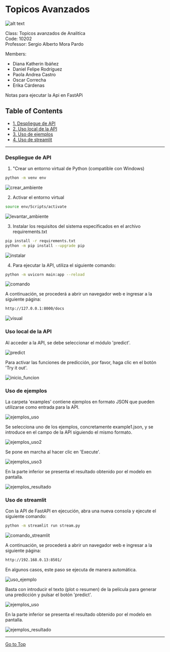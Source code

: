 # Topicos Avanzados

![alt text](../../images/log.png)

Class: Topicos avanzados de Analitíca <br>
Code: 10202 <br>
Professor: Sergio Alberto Mora Pardo <br>

Members:
- Diana Katherin Ibáñez 
- Daniel Felipe Rodríguez
- Paola Andrea Castro
- Oscar Correcha
- Erika Cárdenas

Notas para ejecutar la Api en FastAPi

## Table of Contents

- <a href='#1'>1. Despliegue de API </a>
- <a href='#2'>2. Uso local de la API </a>
- <a href='#3'>3. Uso de ejemplos </a>
- <a href='#4'>4. Uso de streamlit </a>

<hr>

### <a id='1'> Despliegue de API </a>

1. "Crear un entorno virtual de Python (compatible con Windows)

```bash
python -m venv env
```

![crear_ambiente](images/img1.png)

2. Activar el entorno virtual

```bash
source env/Scripts/activate
```

![levantar_ambiente](images/img2.png)

3. Instalar los requisitos del sistema especificados en el archivo requirements.txt

```bash
pip install -r requirements.txt
python -m pip install --upgrade pip
```

![instalar](images/img3.png)

4. Para ejecutar la API, utiliza el siguiente comando:

```bash
python -m uvicorn main:app --reload
```

![comando](images/img4.png)

A continuación, se procederá a abrir un navegador web e ingresar a la siguiente página:

```bash
http://127.0.0.1:8000/docs
```

![visual](images/img5.png)

### <a id='2'> Uso local de la API </a>

Al acceder a la API, se debe seleccionar el módulo 'predict'.

![predict](images/img6.png)

 Para activar las funciones de predicción, por favor, haga clic en el botón 'Try it out'.

![inicio_funcion](images/img7.png)


### <a id='3'> Uso de ejemplos </a>

La carpeta 'examples' contiene ejemplos en formato JSON que pueden utilizarse como entrada para la API.

![ejemplos_uso](images/img8.png)

Se selecciona uno de los ejemplos, concretamente example1.json, y se introduce en el campo de la API siguiendo el mismo formato.

![ejemplos_uso2](images/img9.png)

Se pone en marcha al hacer clic en 'Execute'.

![ejemplos_uso3](images/img10.png)

En la parte inferior se presenta el resultado obtenido por el modelo en pantalla.

![ejemplos_resultado](images/img11.png)


### <a id='4'> Uso de streamlit </a>

Con la API de FastAPI en ejecución, abra una nueva consola y ejecute el siguiente comando:

```bash
python -m streamlit run stream.py
```

![comando_streamlit](images/img12.png)

A continuación, se procederá a abrir un navegador web e ingresar a la siguiente página:

```bash
http://192.168.0.13:8501/
```

En algunos casos, este paso se ejecuta de manera automática.

![uso_ejemplo](images/img13.png)

Basta con introducir el texto (plot o resumen) de la película para generar una predicción y pulsar el botón 'predict'.

![ejemplos_uso](images/img14.png)

En la parte inferior se presenta el resultado obtenido por el modelo en pantalla.

![ejemplos_resultado](images/img15.png)

<hr>

[Go to Top](#Table-of-Contents)
